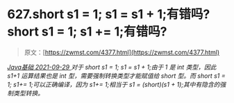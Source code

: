 <!--yml
category: 未分类
date: 0001-01-01 00:00:00
--->

# 627.short s1 = 1; s1 = s1 + 1;有错吗?short s1 = 1; s1 += 1;有错吗?

> 原文：[https://zwmst.com/4377.html](https://zwmst.com/4377.html)

   [ *Java基础* ](https://zwmst.com/java%e5%9f%ba%e7%a1%80)*[ <time datetime="2021-09-30T00:08:32+08:00"> 2021-09-29 </time> ](https://zwmst.com/4377.html)  对于 short s1 = 1; s1 = s1 + 1;由于 1 是 int 类型，因此 s1+1 运算结果也是 int 型，需要强制转换类型才能赋值给 short 型。而 short s1 = 1; s1+= 1;可以正确编译，因为 s1+= 1;相当于 s1 = (short)(s1 + 1);其中有隐含的强制类型转换。*